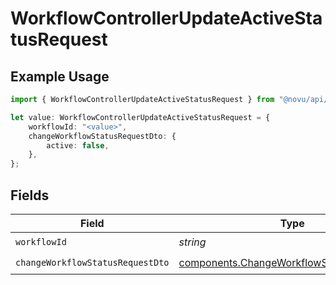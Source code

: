 # WorkflowControllerUpdateActiveStatusRequest

## Example Usage

```typescript
import { WorkflowControllerUpdateActiveStatusRequest } from "@novu/api/models/operations";

let value: WorkflowControllerUpdateActiveStatusRequest = {
    workflowId: "<value>",
    changeWorkflowStatusRequestDto: {
        active: false,
    },
};
```

## Fields

| Field                                                                                                  | Type                                                                                                   | Required                                                                                               | Description                                                                                            |
| ------------------------------------------------------------------------------------------------------ | ------------------------------------------------------------------------------------------------------ | ------------------------------------------------------------------------------------------------------ | ------------------------------------------------------------------------------------------------------ |
| `workflowId`                                                                                           | *string*                                                                                               | :heavy_check_mark:                                                                                     | N/A                                                                                                    |
| `changeWorkflowStatusRequestDto`                                                                       | [components.ChangeWorkflowStatusRequestDto](../../models/components/changeworkflowstatusrequestdto.md) | :heavy_check_mark:                                                                                     | N/A                                                                                                    |